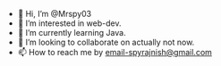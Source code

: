 - 👋 Hi, I’m @Mrspy03
- 👀 I’m interested in web-dev.
- 🌱 I’m currently learning Java.
- 💞️ I’m looking to collaborate on actually not now.
- 📫 How to reach me by email-spyrajnish@gmail.com

<!---
Mrspy03/Mrspy03 is a ✨ special ✨ repository because its `README.md` (this file) appears on your GitHub profile.
You can click the Preview link to take a look at your changes.
--->
